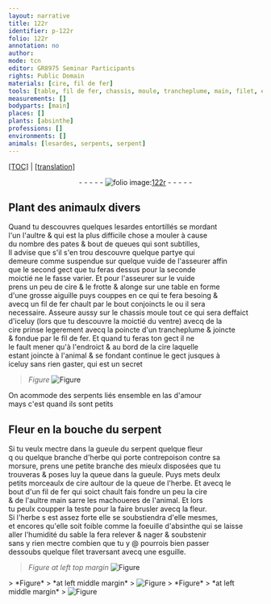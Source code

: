 ```yaml
---
layout: narrative
title: 122r
identifier: p-122r
folio: 122r
annotation: no
author:
mode: tcn
editor: GR8975 Seminar Participants
rights: Public Domain
materials: [cire, fil de fer]
tools: [table, fil de fer, chassis, moule, trancheplume, main, filet, esguille]
measurements: []
bodyparts: [main]
places: []
plants: [absinthe]
professions: []
environments: []
animals: [lesardes, serpents, serpent]
---
```


<p><a href="{{ site.baseurl }}/normalized/">[TOC]</a> | <a href="{{ site.baseurl }}/texts/p-122r_tl/" target="_blank">[translation]</a></p><div class="folio" align="center">- - - - - <a href="http://gallica.bnf.fr/ark:/12148/btv1b10500001g/f249.item.r=" target="_blank"><img src="https://cu-mkp.github.io/2017-workshop-edition/assets/photo-icon.png" alt="folio image: " style="display:inline-block; margin-bottom:-3px;"/>122r</a> - - - - - </div>  
  

## Plant des animaulx divers

 
Quand tu descouvres quelques <span class="al">lesardes</span> entortillés se mordant<br/> l'un l'aultre <span class="del">&</span> qui est la plus difficile chose a mouler à cause<br/> du nombre des pates & bout de queues qui sont subtilles,<br/> <span class="del">Il</span> advise que s'il s'en <span class="del">trou</span> descouvre quelque partye qui<br/> demeure co<span class="exp">mm</span>e suspendue sur quelque vuide de l'asseurer affin<br/> que le second gect que tu feras dessus pour la seconde<br/> moictié ne le fasse varier. Et pour l'asseurer sur le vuide<br/> prens un peu de <span class="m">cire</span> & le frotte & alonge sur une <span class="tl">table</span> en forme<br/> d'une grosse aiguille puys couppes en ce qui te fera besoing &<br/> avecq un <span class="tl"><span class="m">fil de fer</span></span> chault par le bout conjoincts le ou il sera<br/> necessaire. Asseure aussy sur le <span class="del"><span class="tl">chassis</span></span> <span class="add"><span class="tl">moule</span></span> tout ce qui sera deffaict<br/> d'iceluy (lors que tu descouvre la moictié du ventre) avecq de la<br/> <span class="m">cire</span> prinse legerem<span class="exp">ent</span> avecq la poincte d'un <span class="tl">trancheplume</span> & joincte<br/> & fondue par le <span class="tl"><span class="m">fil de fer</span></span>. Et quand tu feras ton gect il ne<br/> le fault mener qu'à l'endroict & au bord de la <span class="m">cire</span> laquelle<br/> estant joincte à l'animal & se fondant continue le gect jusques à<br/> iceluy sans rien gaster, qui est un secret
 
> *Figure*
> <a href="https://drive.google.com/open?id=0B9-oNrvWdlO5TVo3Y3lKWjA0dXM" target="_blank"><img src="https://cu-mkp.github.io/GR8975-edition/assets/photo-icon.png" alt="Figure" style="display:inline-block; margin-bottom:-3px;"/></a>
 
On acommode des <span class="al">serpents</span> liés ensemble en las d'amour<br/> mays c'est quand ils sont petits

 
  

## Fleur en la bouche du <span class="al">serpent</span>

 
 Si tu veulx mectre dans la gueule du <span class="al">serpent</span> quelque fleur<br/> <span class="del">q</span> ou quelque branche d'herbe qui porte <span class="md">contrepoison</span> contre sa<br/> morsure, prens une petite branche des mieulx disposées que tu<br/> trouveras & poses luy la queue dans la gueule. Puys mets deulx<br/> petits morceaulx de <span class="m">cire</span> aultour de la queue de l'herbe. Et avecq le<br/> bout d'un <span class="tl"><span class="m">fil de <span class="del">fer</span></span></span> qui soict chault fais fondre un peu la <span class="m">cire</span><br/> & de l'aultre <span class="tl"><span class="bp">main</span></span> sarre les machoueres de l'animal. Et lors<br/> tu peulx coupper la teste pour la faire brusler avecq la fleur.<br/> Si l'herbe <span class="del">s</span> est assez forte elle se soubstiendra d'elle mesmes,<br/> et encores qu'elle soit foible co<span class="exp">mm</span>e la foeuille d'<span class="pa">absinthe</span> qui se laisse<br/> aller l'humidité du sable la fera relever & nager & soubstenir<br/> sans y rien mectre combien que tu y @ pourrois bien passer<br/> dessoubs quelque <span class="tl">filet</span> traversant avecq une <span class="tl">esguille</span>.
 
> *Figure*
> *at left top margin*
> <a href="https://drive.google.com/open?id=0B9-oNrvWdlO5ZDJlZ0g5OXNKeDQ" target="_blank"><img src="https://cu-mkp.github.io/GR8975-edition/assets/photo-icon.png" alt="Figure" style="display:inline-block; margin-bottom:-3px;"/></a>
 <span class="del"> 
> *Figure*
> *at left middle margin*
> <a href="https://drive.google.com/open?id=0B9-oNrvWdlO5UDgyYnNSZnlndjg" target="_blank"><img src="https://cu-mkp.github.io/GR8975-edition/assets/photo-icon.png" alt="Figure" style="display:inline-block; margin-bottom:-3px;"/></a>
 </span> <span class="del"> 
> *Figure*
> *at left middle margin*
> <a href="https://drive.google.com/open?id=0B9-oNrvWdlO5elo4VzJZRUppOWc" target="_blank"><img src="https://cu-mkp.github.io/GR8975-edition/assets/photo-icon.png" alt="Figure" style="display:inline-block; margin-bottom:-3px;"/></a>
 </span> 
